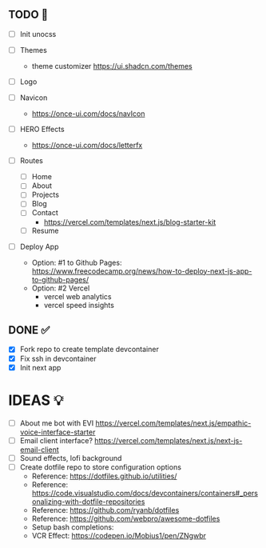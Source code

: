 ## TODO 🔲

- [ ] Init unocss
- [ ] Themes
  - theme customizer https://ui.shadcn.com/themes
- [ ] Logo
- [ ] Navicon
  - https://once-ui.com/docs/navIcon
- [ ] HERO Effects
  - https://once-ui.com/docs/letterfx

- [ ] Routes
  - [ ] Home
  - [ ] About
  - [ ] Projects
  - [ ] Blog
  - [ ] Contact
    - https://vercel.com/templates/next.js/blog-starter-kit
  - [ ] Resume
- [ ] Deploy App 
  - Option: #1 to Github Pages: https://www.freecodecamp.org/news/how-to-deploy-next-js-app-to-github-pages/
  - Option: #2 Vercel
    - vercel web analytics
    - vercel speed insights

## DONE ✅

- [x] Fork repo to create template devcontainer
- [x] Fix ssh in devcontainer
- [x] Init next app

# IDEAS 💡

- [ ] About me bot with EVI
      https://vercel.com/templates/next.js/empathic-voice-interface-starter
- [ ] Email client interface?
      https://vercel.com/templates/next.js/next-js-email-client
- [ ] Sound effects, lofi background
- [ ] Create dotfile repo to store configuration options
  - Reference: https://dotfiles.github.io/utilities/
  - Reference:
    https://code.visualstudio.com/docs/devcontainers/containers#_personalizing-with-dotfile-repositories
  - Reference: https://github.com/ryanb/dotfiles
  - Reference: https://github.com/webpro/awesome-dotfiles
  - Setup bash completions:
  - VCR Effect: https://codepen.io/Mobius1/pen/ZNgwbr